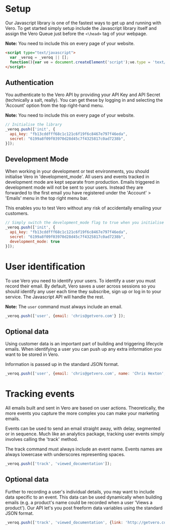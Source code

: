 # Setup

Our Javascript library is one of the fastest ways to get up and running with Vero. To get started simply setup include the Javascript library itself and assign the Vero Queue just before the `<\head>` tag of your webpage.

**Note:** You need to include this on every page of your website.

```html
<script type="text/javascript">
  var _veroq = _veroq || []; 
  function(){var ve = document.createElement('script');ve.type = 'text/javascript';ve.async = true;ve.src = '//getvero.com/assets/m.js';var s = document.getElementsByTagName('script')[0]; s.parentNode.insertBefore(ve, s);})();
</script>
```

## Authentication

You authenticate to the Vero API by providing your API Key and API Secret (technically a salt, really). You can get these by logging in and selecting the 'Account' option from the top right-hand menu.

**Note:** You need to include this on every page of your website.

```js
// Initialise the library
_veroq.push(['init', {
  api_key: "fb13cddfff68c1c121c6f19f6c8467e797f46eda", 
  secret: "6199a8f09f03970d28d45c7f4325817c0ad7238b",
}]);
```

## Development Mode

When working in your development or test environments, you should initialise Vero in 'development_mode'. All users and events tracked in development mode are kept separate from production. Emails triggered in development mode will not be sent to your users. Instead they are forwarded to the first email you have registered under the 'Account' > 'Emails' menu in the top right menu bar.

This enables you to test Vero without any risk of accidentally emailing your customers.

```js
// Simply switch the development_mode flag to true when you initialise the library.
_veroq.push(['init', {
  api_key: "fb13cddfff68c1c121c6f19f6c8467e797f46eda", 
  secret: "6199a8f09f03970d28d45c7f4325817c0ad7238b",
  development_mode: true
}]);
```

# User identification

To use Vero you need to identify your users. To identify a user you must record their email. By default, Vero saves a user across sessions so you should identify any user each time they subscribe, sign up or log in to your service. The Javascript API will handle the rest.

**Note:** The `user` command must always include an email.

```js
_veroq.push(['user', {email: 'chris@getvero.com'} ]);
```

## Optional data

Using customer data is an important part of building and triggering lifecycle emails. When identifying a user you can push up any extra information you want to be stored in Vero.

Information is passed up in the standard JSON format.

```js
_veroq.push(['user', {email: 'chris@getvero.com', name: 'Chris Hexton', age: 24} ]);
```

# Tracking events

All emails built and sent in Vero are based on user actions. Theoretically, the more events you capture the more complex you can make your marketing emails.

Events can be used to send an email straight away, with delay, segmented or in sequence. Much like an analytics package, tracking user events simply involves calling the 'track' method.

The track command must always include an event name. Events names are always lowercase with underscores representing spaces.

```js
_veroq.push(['track', 'viewed_documentation']);
```

## Optional data

Further to recording a user's individual details, you may want to include data specific to an event. This data can be used dynamically when building emails (e.g. a product's name could be recorded when a user 'Views a product'). Our API let's you post freeform data variables using the standard JSON format.

```js
_veroq.push(['track', 'viewed_documentation', {link: 'http://getvero.com/docs'}]);
```